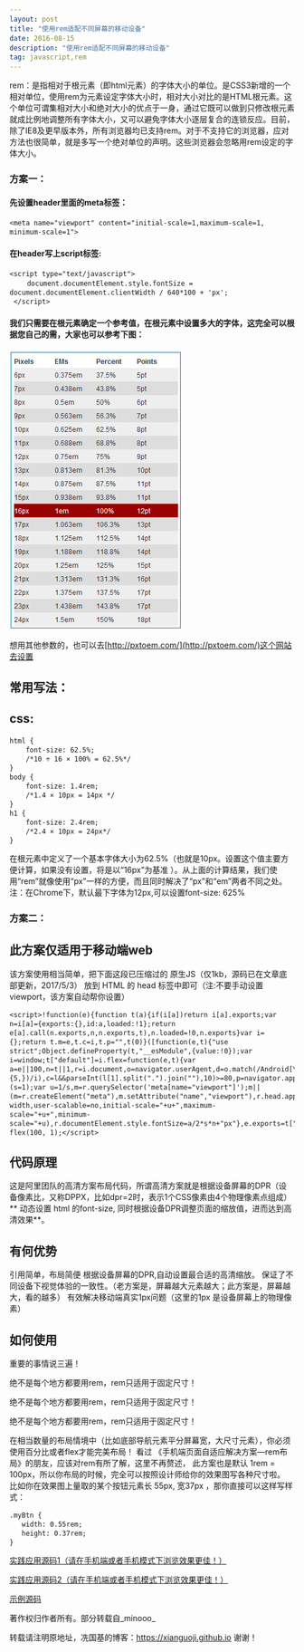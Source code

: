 ```yaml
---
layout: post
title: "使用rem适配不同屏幕的移动设备"
date: 2016-08-15
description: "使用rem适配不同屏幕的移动设备"
tag: javascript,rem
---   
```


rem：是指相对于根元素（即html元素）的字体大小的单位。是CSS3新增的一个相对单位，使用rem为元素设定字体大小时，相对大小对比的是HTML根元素。这个单位可谓集相对大小和绝对大小的优点于一身，通过它既可以做到只修改根元素就成比例地调整所有字体大小，又可以避免字体大小逐层复合的连锁反应。目前，除了IE8及更早版本外，所有浏览器均已支持rem。对于不支持它的浏览器，应对方法也很简单，就是多写一个绝对单位的声明。这些浏览器会忽略用rem设定的字体大小。
### 方案一：
#### 先设置header里面的meta标签：

    <meta name="viewport" content="initial-scale=1,maximum-scale=1, minimum-scale=1">

#### 在header写上script标签:

    <script type="text/javascript">
     　　document.documentElement.style.fontSize = document.documentElement.clientWidth / 640*100 + 'px';
     </script>

#### 我们只需要在根元素确定一个参考值，在根元素中设置多大的字体，这完全可以根据您自己的需，大家也可以参考下图：

<img src="/images/rem适配/203813p1g7mjl1hgrzrgxe.jpg">

想用其他参数的，也可以去[http://pxtoem.com/](http://pxtoem.com/)这个网站去设置

##  常用写法：
##  css:

    html {
        font-size: 62.5%;
        /*10 ÷ 16 × 100% = 62.5%*/
    }
    body {
        font-size: 1.4rem;
        /*1.4 × 10px = 14px */
    }
    h1 {
        font-size: 2.4rem;
        /*2.4 × 10px = 24px*/
    }

在根元素中定义了一个基本字体大小为62.5%（也就是10px。设置这个值主要方便计算，如果没有设置，将是以“16px”为基准 ）。从上面的计算结果，我们使用“rem”就像使用“px”一样的方便，而且同时解决了“px”和“em”两者不同之处。
注：在Chrome下，默认最下字体为12px,可以设置font-size: 625%


###  方案二：
##  此方案仅适用于移动端web

该方案使用相当简单，把下面这段已压缩过的 原生JS（仅1kb，源码已在文章底部更新，2017/5/3） 放到 HTML 的 head 标签中即可（注:不要手动设置viewport，该方案自动帮你设置）

    <script>!function(e){function t(a){if(i[a])return i[a].exports;var n=i[a]={exports:{},id:a,loaded:!1};return e[a].call(n.exports,n,n.exports,t),n.loaded=!0,n.exports}var i={};return t.m=e,t.c=i,t.p="",t(0)}([function(e,t){"use strict";Object.defineProperty(t,"__esModule",{value:!0});var i=window;t["default"]=i.flex=function(e,t){var a=e||100,n=t||1,r=i.document,o=navigator.userAgent,d=o.match(/Android[\S\s]+AppleWebkit\/(\d{3})/i),l=o.match(/U3\/((\d+|\.){5,})/i),c=l&&parseInt(l[1].split(".").join(""),10)>=80,p=navigator.appVersion.match(/(iphone|ipad|ipod)/gi),s=i.devicePixelRatio||1;p||d&&d[1]>534||c||(s=1);var u=1/s,m=r.querySelector('meta[name="viewport"]');m||(m=r.createElement("meta"),m.setAttribute("name","viewport"),r.head.appendChild(m)),m.setAttribute("content","width=device-width,user-scalable=no,initial-scale="+u+",maximum-scale="+u+",minimum-scale="+u),r.documentElement.style.fontSize=a/2*s*n+"px"},e.exports=t["default"]}]);  flex(100, 1);</script>

##  代码原理
这是阿里团队的高清方案布局代码，所谓高清方案就是根据设备屏幕的DPR（设备像素比，又称DPPX，比如dpr=2时，表示1个CSS像素由4个物理像素点组成）** 动态设置 html 的font-size, 同时根据设备DPR调整页面的缩放值，进而达到高清效果**。

##  有何优势
引用简单，布局简便
根据设备屏幕的DPR,自动设置最合适的高清缩放。
保证了不同设备下视觉体验的一致性。（老方案是，屏幕越大元素越大；此方案是，屏幕越大，看的越多）
有效解决移动端真实1px问题（这里的1px 是设备屏幕上的物理像素）

##  如何使用
重要的事情说三遍！

绝不是每个地方都要用rem，rem只适用于固定尺寸！

绝不是每个地方都要用rem，rem只适用于固定尺寸！

绝不是每个地方都要用rem，rem只适用于固定尺寸！

在相当数量的布局情境中（比如底部导航元素平分屏幕宽，大尺寸元素），你必须使用百分比或者flex才能完美布局！
看过 《手机端页面自适应解决方案—rem布局》的朋友，应该对rem有所了解，这里不再赘述，
此方案也是默认 1rem = 100px，所以你布局的时候，完全可以按照设计师给你的效果图写各种尺寸啦。
比如你在效果图上量取的某个按钮元素长 55px, 宽37px ，那你直接可以这样写样式：

    .myBtn {
       width: 0.55rem;
       height: 0.37rem;
    }

[实践应用源码1（请在手机端或者手机模式下浏览效果更佳！）](https://minooo.github.io/Demo/react-study-step-03-demo/index.html#/)

[实践应用源码2（请在手机端或者手机模式下浏览效果更佳！）](https://minooo.github.io/Demo/react-study-step-04-demo/index.html#/)

[示例源码](https://codepen.io/minooo/pen/WoQjKW?editors=1100)

著作权归作者所有。部分转载自_minooo_





转载请注明原地址，冼国基的博客：https://xianguoji.github.io 谢谢！
